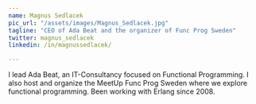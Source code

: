 ```yaml
---
name: Magnus Sedlacek
pic_url: "/assets/images/Magnus_Sedlacek.jpg"
tagline: "CEO of Ada Beat and the organizer of Func Prog Sweden"
twitter: magnus_sedlacek
linkedin: /in/magnussedlacek/

---
```

I lead Ada Beat, an IT-Consultancy focused on Functional Programming. I also host and organize the MeetUp Func Prog Sweden where we explore functional programming. Been working with Erlang since 2008.
